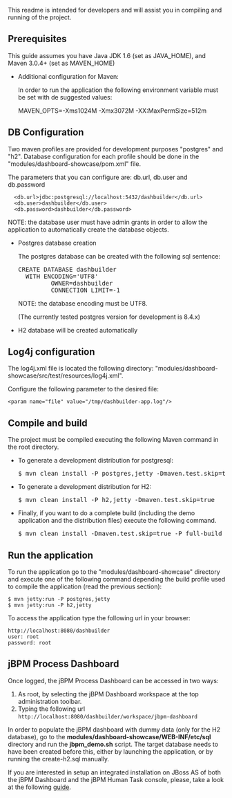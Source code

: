 This readme is intended for developers and will assist you in compiling and running of the project.

Prerequisites
--------------------

This guide assumes you have Java JDK 1.6 (set as JAVA_HOME), and Maven 3.0.4+ (set as MAVEN_HOME)

* Additional configuration for Maven:

  In order to run the application the following environment variable must be set with de suggested values:

    MAVEN_OPTS=-Xms1024M -Xmx3072M -XX:MaxPermSize=512m

DB Configuration
-------------------------

Two maven profiles are provided for development purposes "postgres" and "h2".
Database configuration for each profile should be done in the "modules/dashboard-showcase/pom.xml" file.

The parameters that you can configure are: db.url, db.user and db.password

      <db.url>jdbc:postgresql://localhost:5432/dashbuilder</db.url>
      <db.user>dashbuilder</db.user>
      <db.password>dashbuilder</db.password>

  NOTE: the database user must have admin grants in order to allow the application to automatically
  create the database objects.

* Postgres database creation

  The postgres database can be created with the following sql sentence:

    <pre>CREATE DATABASE dashbuilder
    WITH ENCODING='UTF8'
           OWNER=dashbuilder
           CONNECTION LIMIT=-1</pre>

  NOTE: the database encoding must be UTF8.

  (The currently tested postgres version for development is 8.4.x)

* H2 database will be created automatically

Log4j configuration
-------------------

The log4j.xml file is located the following directory: "modules/dashboard-showcase/src/test/resources/log4j.xml".

Configure the following parameter to the desired file:

    <param name="file" value="/tmp/dashbuilder-app.log"/>

Compile and build
----------------------

The project must be compiled executing the following Maven command in the root directory.

* To generate a development distribution for postgresql:

    <pre>$ mvn clean install -P postgres,jetty -Dmaven.test.skip=true</pre>

* To generate a development distribution for H2:

    <pre>$ mvn clean install -P h2,jetty -Dmaven.test.skip=true</pre>

* Finally, if you want to do a complete build (including the demo application and the distribution files) execute the
following command.

    <pre>$ mvn clean install -Dmaven.test.skip=true -P full-build</pre>

Run the application
--------------------

To run the application go to the "modules/dashboard-showcase" directory and execute one of the following command
depending the build profile used to compile the application (read the previous section):

    $ mvn jetty:run -P postgres,jetty
    $ mvn jetty:run -P h2,jetty

To access the application type the following url in your browser:

    http://localhost:8080/dashbuilder
    user: root
    password: root

jBPM Process Dashboard
------------------------

Once logged, the jBPM Process Dashboard can be accessed in two ways:

1. As root, by selecting the jBPM Dashboard workspace at the top administration toolbar.
2. Typing the following url <code>http://localhost:8080/dashbuilder/workspace/jbpm-dashboard</code>

In order to populate the jBPM dashboard with dummy data (only for the H2 database), go to the
**modules/dashboard-showcase/WEB-INF/etc/sql** directory and run the **jbpm_demo.sh** script.
The target database needs to have been created before this, either by launching the application, or by
running the create-h2.sql manually.

If you are interested in setup an integrated installation on JBoss AS of both the jBPM Dashboard and the jBPM Human Task
console, please, take a look at the following [guide](https://github.com/droolsjbpm/dashboard-builder/blob/master/builder/src/main/jbossas7/jBPM-Integration.md).